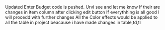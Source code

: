 Updated Enter Budget code is pushed. 
Urvi see and let me know If their are changes in Item column after clicking edit button 
If everythhing is all good I will procedd with further changes
All the Color effects would be applied to all the table in project beacause i have made changes in table,td,tr
